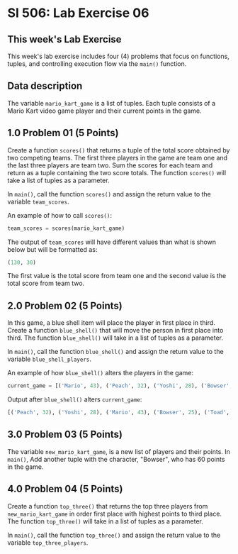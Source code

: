 # SI 506: Lab Exercise 06

## This week's Lab Exercise

This week's lab exercise includes four (4) problems that focus on functions, tuples, and controlling
execution flow via the `main()` function.

## Data description

The variable `mario_kart_game` is a list of tuples. Each tuple consists of a Mario Kart video game
player and their current points in the game.

## 1.0 Problem 01 (5 Points)

Create a function `scores()` that returns a tuple of the total score obtained by two competing
teams. The first three players in the game are team one and the last three players are team two. Sum
the scores for each team and return as a tuple containing the two score totals. The function `scores()` will take a list of tuples as a parameter.

In `main()`, call the function `scores()` and assign the return value to the variable `team_scores`.

An example of how to call `scores()`:

```python
team_scores = scores(mario_kart_game)
```

The output of `team_scores` will have different values than what is shown below but will be formatted as:

```python
(130, 30)
```

The first value is the total score from team one and the second value is the total score from team two.

## 2.0 Problem 02 (5 Points)

In this game, a blue shell item will place the player in first place in third. Create a function
`blue_shell()` that will move the person in first place into third. The function `blue_shell()` will take in a list of tuples as a parameter.

In `main()`, call the function `blue_shell()` and assign the return value to the variable
`blue_shell_players`.

An example of how `blue_shell()` alters the players in the game:

```python
current_game = [('Mario', 43), ('Peach', 32), ('Yoshi', 28), ('Bowser', 25), ('Toad', 18)]
```

Output after `blue_shell()` alters `current_game`:

```python
[('Peach', 32), ('Yoshi', 28), ('Mario', 43), ('Bowser', 25), ('Toad', 18)]
```

## 3.0 Problem 03 (5 Points)

The variable `new_mario_kart_game`, is a new list of players and their points. In `main()`, Add
another tuple with the character, "Bowser", who has 60 points in the game.

## 4.0 Problem 04 (5 Points)

Create a function `top_three()` that returns the top three players from `new_mario_kart_game` in
order first place with highest points to third place. The function `top_three()` will take in a list of tuples as a parameter.

In `main()`, call the function `top_three()` and assign the return value to the variable
`top_three_players`.
